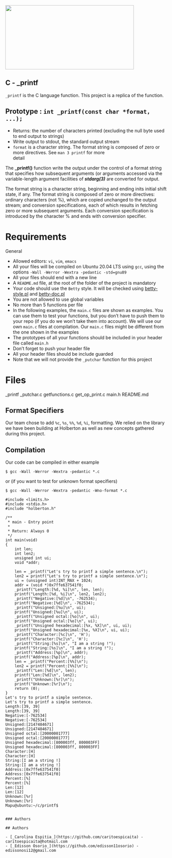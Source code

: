 <p aling="center">
    <img  src="http://3.bp.blogspot.com/-9C_ZYgF2TLg/T4nvKD4dmCI/AAAAAAAAAKw/_cItgBfcHwk/s1600/ejentero.png" 
    width="400" height="200">
</p>

## C - \_printf

`_printf` is the C language function. This project is a replica of the function.

## Prototype : `int _printf(const char *format, ...);`

- Returns: the number of characters printed (excluding the null byte used to end output to strings)
- Write output to stdout, the standard output stream
- `format` is a character string. The format string is composed of zero or more directives. See `man 3 printf` for more\
  detail

The **\_printf()** function write the output under the control of a format string that specifies how subsequent arguments (or arguments accessed via the variable-length argument facilities of _**stdarg(3)**_ are converted for output.

The format string is a character string, beginning and ending inits initial shift state, if any. The format string is composed of zero or more directives: ordinary characters (not %), which are copied unchanged to the output stream; and conversion specifications, each of which results in fetching zero or more subsequent arguments. Each conversion specification is introduced by the character % and ends with conversion specifier.

# Requirements

General

- Allowed editors: `vi`, `vim`, `emacs`
- All your files will be compiled on Ubuntu 20.04 LTS using `gcc`, using the options `-Wall -Werror -Wextra -pedantic -std=gnu89`
- All your files should end with a new line
- A `README.md` file, at the root of the folder of the project is mandatory
- Your code should use the `Betty` style. It will be checked using [betty-style.pl](https://github.com/holbertonschool/Betty/blob/master/betty-style.pl "betty-style.pl") and [betty-doc.pl](https://github.com/holbertonschool/Betty/blob/master/betty-doc.pl "betty-doc.pl")
- You are not allowed to use global variables
- No more than 5 functions per file
- In the following examples, the `main.c` files are shown as examples. You can use them to test your functions, but you don’t have to push them to your repo (if you do we won’t take them into account). We will use our own `main.c` files at compilation. Our `main.c` files might be different from the one shown in the examples
- The prototypes of all your functions should be included in your header file called `main.h`
- Don’t forget to push your header file
- All your header files should be include guarded
- Note that we will not provide the `_putchar` function for this project

# Files

\_printf
\_putchar.c
getfunctions.c
get_op_print.c
main.h
README.md

## Format Specifiers

Our team chose to add `%c`, `%s`, `%%`, `%d`, `%i`, formatting. We relied on the library we have been building at Holberton as well as new concepts gathered during this project.

## Compilation

Our code can be compiled in either example

```
$ gcc -Wall -Werror -Wextra -pedantic *.c

```

or (if you want to test for unknown format specifiers)

```
$ gcc -Wall -Werror -Wextra -pedantic -Wno-format *.c
```

```
#include <limits.h>
#include <stdio.h>
#include "holberton.h"

/**
 * main - Entry point
 *
 * Return: Always 0
 */
int main(void)
{
    int len;
    int len2;
    unsigned int ui;
    void *addr;

    len = _printf("Let's try to printf a simple sentence.\n");
    len2 = printf("Let's try to printf a simple sentence.\n");
    ui = (unsigned int)INT_MAX + 1024;
    addr = (void *)0x7ffe637541f0;
    _printf("Length:[%d, %i]\n", len, len);
    printf("Length:[%d, %i]\n", len2, len2);
    _printf("Negative:[%d]\n", -762534);
    printf("Negative:[%d]\n", -762534);
    _printf("Unsigned:[%u]\n", ui);
    printf("Unsigned:[%u]\n", ui);
    _printf("Unsigned octal:[%o]\n", ui);
    printf("Unsigned octal:[%o]\n", ui);
    _printf("Unsigned hexadecimal:[%x, %X]\n", ui, ui);
    printf("Unsigned hexadecimal:[%x, %X]\n", ui, ui);
    _printf("Character:[%c]\n", 'H');
    printf("Character:[%c]\n", 'H');
    _printf("String:[%s]\n", "I am a string !");
    printf("String:[%s]\n", "I am a string !");
    _printf("Address:[%p]\n", addr);
    printf("Address:[%p]\n", addr);
    len = _printf("Percent:[%%]\n");
    len2 = printf("Percent:[%%]\n");
    _printf("Len:[%d]\n", len);
    printf("Len:[%d]\n", len2);
    _printf("Unknown:[%r]\n");
    printf("Unknown:[%r]\n");
    return (0);
}
Let's try to printf a simple sentence.
Let's try to printf a simple sentence.
Length:[39, 39]
Length:[39, 39]
Negative:[-762534]
Negative:[-762534]
Unsigned:[2147484671]
Unsigned:[2147484671]
Unsigned octal:[20000001777]
Unsigned octal:[20000001777]
Unsigned hexadecimal:[800003ff, 800003FF]
Unsigned hexadecimal:[800003ff, 800003FF]
Character:[H]
Character:[H]
String:[I am a string !]
String:[I am a string !]
Address:[0x7ffe637541f0]
Address:[0x7ffe637541f0]
Percent:[%]
Percent:[%]
Len:[12]
Len:[12]
Unknown:[%r]
Unknown:[%r]
Mapu@ubuntu:~/c/printf$

```

```

### Authors

## Authors

- [_Carolina Espitia_](https://github.com/caritoespicaita) - caritoespicaita@hotmail.com
- [_Edisson Osorio_](https://github.com/edisson11osorio) - edissonosi12@gmail.com
```
